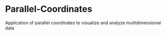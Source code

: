 # Parallel-Coordinates
Application of parallel coordinates to visualize and analyze multidimensional data 
